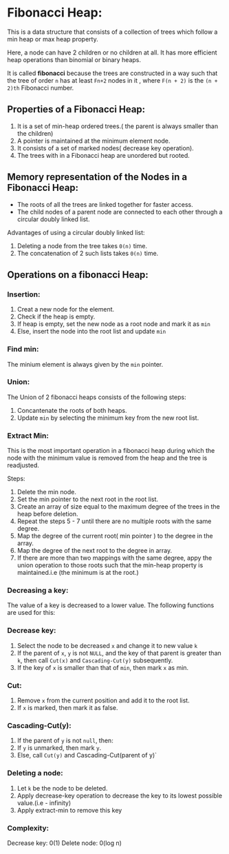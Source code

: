 # Fibonacci Heap:

This is a data structure that consists of a collection of trees which follow a min heap or max heap property.

Here, a node can have 2 children or no children at all.
It has more efficient heap operations than binomial or binary heaps.

It is called **fibonacci** because the trees are constructed in a way such that the tree of order `n`  has at least `Fn+2` nodes in it , where `F(n + 2)` is the `(n + 2)th` Fibonacci number.

## Properties of a Fibonacci Heap:
1. It is a set of min-heap ordered trees.( the parent is always smaller than the children)
2. A pointer is maintained at the minimum element node.
3. It consists of a set of marked nodes( decrease key operation).
4. The trees with in a Fibonacci heap are unordered but rooted.
## Memory representation of  the Nodes in a Fibonacci Heap:

- The roots of all the trees are linked together for faster access.
- The child nodes of a parent node are connected to each other through a circular doubly linked list.

Advantages of using a circular doubly linked list:
1. Deleting a node from the tree takes `0(n)` time.
2. The concatenation of 2 such lists takes `0(n)` time.

## Operations on a fibonacci Heap:
### Insertion:
1. Creat a new node for the element.
2. Check if the heap is empty.
3. If heap is empty, set the new node as a root node and mark it as `min`
4. Else, insert the node into the root list and update `min`

### Find min:
The minium element is always given by the `min` pointer.

### Union:
The Union of 2 fibonacci heaps consists of the following steps:
1. Concantenate the roots of both heaps.
2. Update `min` by selecting the minimum key from the new root list.

### Extract Min:

This is the most important operation in a fibonacci heap during which the node with the minimum value is removed from the heap and the tree is readjusted.

Steps:
1. Delete the min node.
2. Set the min pointer to the next root in the root list.
3. Create an array of size equal to the maximum degree of the trees in the heap before deletion.
4. Repeat the steps 5 - 7 until there are no multiple roots with the same degree.
5. Map the degree of the current root( min pointer ) to the degree in the array.
6. Map the degree of the next root to the degree in array.
7. If there are more than two mappings with the same degree, appy the union operation to those roots such that the min-heap property is maintained.i.e (the minimum is at the root.)

### Decreasing a key:

The value of a key is decreased to a lower value. The following functions are used for this: 

### Decrease key:
1. Select the node to be decreased `x` and change it to new value `k`
2. If the parent of `x`, `y` is not `NULL`, and the key of that parent is greater than `k`, then call `Cut(x)`  and `Cascading-Cut(y)` subsequently.
3. If the key of `x` is smaller than that of `min`, then mark `x` as min.

### Cut:
1. Remove `x` from the current position and add it to the root list.
2. If `x` is marked, then mark it as false.

### Cascading-Cut(y):
1. If the parent of `y` is not `null`, then:
2. If `y` is unmarked, then mark `y`.
3. Else, call `Cut(y)` and Cascading-Cut(parent of y)`

### Deleting a node:
1. Let `k` be the node to be deleted.
2. Apply decrease-key operation to decrease the key to its lowest possible value.(i.e - infinity)
3. Apply extract-min to remove this key

### Complexity:
Decrease key: 0(1)
Delete node: 0(log n)
